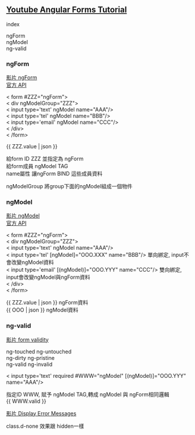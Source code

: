 
## [Youtube Angular Forms Tutorial](https://www.youtube.com/playlist?list=PLC3y8-rFHvwhwL-XH04cHOpJnkgRKykFi)  


index  

ngForm  
ngModel  
ng-valid    









### ngForm  

[影片 ngForm](https://youtu.be/iyabqUWYsz4?list=PLC3y8-rFHvwhwL-XH04cHOpJnkgRKykFi&t=124)  
[官方 API](https://angular.io/api/forms/NgForm)  

< form #ZZZ="ngForm">  
< div ngModelGroup="ZZZ">  
< input type='text' ngModel name="AAA"/>  
< input type='tel' ngModel name="BBB"/>  
< input type='email' ngModel name="CCC"/>  
< /div>  
< /form>   

{{ ZZZ.value | json }}

給form ID ZZZ 並指定為 ngForm  
給form成員 ngModel TAG  
name屬性  讓ngForm BIND 這些成員資料    

ngModelGroup  將group下面的ngModel組成一個物件  


### ngModel  

[影片 ngModel](https://youtu.be/2cWPk2X79is?list=PLC3y8-rFHvwhwL-XH04cHOpJnkgRKykFi&t=308)  
[官方 API](https://angular.io/api/forms/NgModel)  

< form #ZZZ="ngForm">  
< div ngModelGroup="ZZZ">  
< input type='text' ngModel name="AAA"/>  
< input type='tel' [ngModel]="OOO.XXX" name="BBB"/>  單向綁定, input不會改變ngModel資料  
< input type='email' [(ngModel)]="OOO.YYY" name="CCC"/>   雙向綁定, input會改變ngModel與ngForm資料  
< /div>  
< /form>   

{{ ZZZ.value | json }}  ngForm資料  
{{ OOO | json }}  ngModel資料  


### ng-valid    

[影片 form validity](https://youtu.be/WyWJwR0FJV0?list=PLC3y8-rFHvwhwL-XH04cHOpJnkgRKykFi&t=124)  

ng-touched  ng-untouched  
ng-dirty  ng-pristine  
ng-valid ng-invalid  

< input type='text' required #WWW="ngModel" [(ngModel)]="OOO.YYY" name="AAA"/>  

指定ID WWW, 賦予 ngModel TAG,轉成 ngModel 與 ngForm相同邏輯  
{{ WWW.valid }}  

[影片 Display Error Messages](https://youtu.be/U8FfRRLFmSY?list=PLC3y8-rFHvwhwL-XH04cHOpJnkgRKykFi&t=154)  

class.d-none 效果跟 hidden一樣  



























